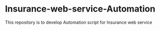 # Insurance-web-service-Automation
This repository is to develop Automation script for Insurance web service
